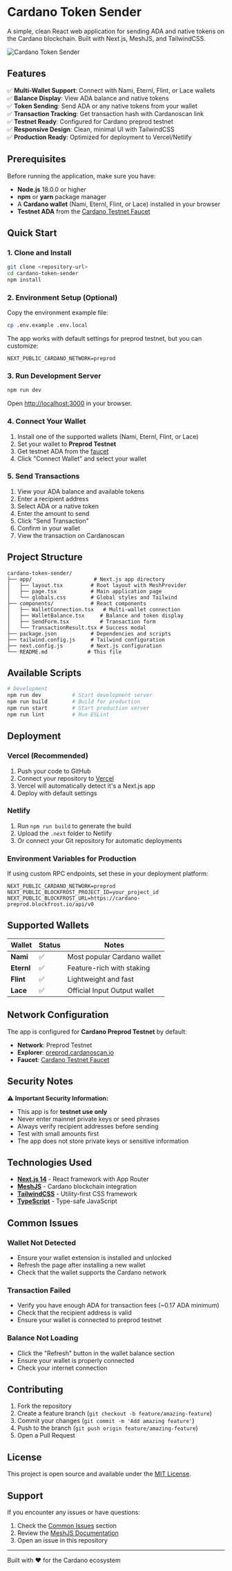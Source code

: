 # Cardano Token Sender

A simple, clean React web application for sending ADA and native tokens on the Cardano blockchain. Built with Next.js, MeshJS, and TailwindCSS.

![Cardano Token Sender](https://img.shields.io/badge/Cardano-Token%20Sender-blue?style=for-the-badge&logo=cardano)

## Features

✅ **Multi-Wallet Support**: Connect with Nami, Eternl, Flint, or Lace wallets  
✅ **Balance Display**: View ADA balance and native tokens  
✅ **Token Sending**: Send ADA or any native tokens from your wallet  
✅ **Transaction Tracking**: Get transaction hash with Cardanoscan link  
✅ **Testnet Ready**: Configured for Cardano preprod testnet  
✅ **Responsive Design**: Clean, minimal UI with TailwindCSS  
✅ **Production Ready**: Optimized for deployment to Vercel/Netlify  

## Prerequisites

Before running the application, make sure you have:

- **Node.js** 18.0.0 or higher
- **npm** or **yarn** package manager
- A **Cardano wallet** (Nami, Eternl, Flint, or Lace) installed in your browser
- **Testnet ADA** from the [Cardano Testnet Faucet](https://docs.cardano.org/cardano-testnet/tools/faucet)

## Quick Start

### 1. Clone and Install

```bash
git clone <repository-url>
cd cardano-token-sender
npm install
```

### 2. Environment Setup (Optional)

Copy the environment example file:

```bash
cp .env.example .env.local
```

The app works with default settings for preprod testnet, but you can customize:

```env
NEXT_PUBLIC_CARDANO_NETWORK=preprod
```

### 3. Run Development Server

```bash
npm run dev
```

Open [http://localhost:3000](http://localhost:3000) in your browser.

### 4. Connect Your Wallet

1. Install one of the supported wallets (Nami, Eternl, Flint, or Lace)
2. Set your wallet to **Preprod Testnet**
3. Get testnet ADA from the [faucet](https://docs.cardano.org/cardano-testnet/tools/faucet)
4. Click "Connect Wallet" and select your wallet

### 5. Send Transactions

1. View your ADA balance and available tokens
2. Enter a recipient address
3. Select ADA or a native token
4. Enter the amount to send
5. Click "Send Transaction"
6. Confirm in your wallet
7. View the transaction on Cardanoscan

## Project Structure

```
cardano-token-sender/
├── app/                    # Next.js app directory
│   ├── layout.tsx         # Root layout with MeshProvider
│   ├── page.tsx           # Main application page
│   └── globals.css        # Global styles and Tailwind
├── components/            # React components
│   ├── WalletConnection.tsx   # Multi-wallet connection
│   ├── WalletBalance.tsx     # Balance and token display
│   ├── SendForm.tsx          # Transaction form
│   └── TransactionResult.tsx # Success modal
├── package.json           # Dependencies and scripts
├── tailwind.config.js     # Tailwind configuration
├── next.config.js         # Next.js configuration
└── README.md             # This file
```

## Available Scripts

```bash
# Development
npm run dev          # Start development server
npm run build        # Build for production
npm run start        # Start production server
npm run lint         # Run ESLint
```

## Deployment

### Vercel (Recommended)

1. Push your code to GitHub
2. Connect your repository to [Vercel](https://vercel.com)
3. Vercel will automatically detect it's a Next.js app
4. Deploy with default settings

### Netlify

1. Run `npm run build` to generate the build
2. Upload the `.next` folder to Netlify
3. Or connect your Git repository for automatic deployments

### Environment Variables for Production

If using custom RPC endpoints, set these in your deployment platform:

```
NEXT_PUBLIC_CARDANO_NETWORK=preprod
NEXT_PUBLIC_BLOCKFROST_PROJECT_ID=your_project_id
NEXT_PUBLIC_BLOCKFROST_URL=https://cardano-preprod.blockfrost.io/api/v0
```

## Supported Wallets

| Wallet | Status | Notes |
|--------|--------|-------|
| **Nami** | ✅ | Most popular Cardano wallet |
| **Eternl** | ✅ | Feature-rich with staking |  
| **Flint** | ✅ | Lightweight and fast |
| **Lace** | ✅ | Official Input Output wallet |

## Network Configuration

The app is configured for **Cardano Preprod Testnet** by default:

- **Network**: Preprod Testnet
- **Explorer**: [preprod.cardanoscan.io](https://preprod.cardanoscan.io)
- **Faucet**: [Cardano Testnet Faucet](https://docs.cardano.org/cardano-testnet/tools/faucet)

## Security Notes

⚠️ **Important Security Information:**

- This app is for **testnet use only**
- Never enter mainnet private keys or seed phrases
- Always verify recipient addresses before sending
- Test with small amounts first
- The app does not store private keys or sensitive information

## Technologies Used

- **[Next.js 14](https://nextjs.org/)** - React framework with App Router
- **[MeshJS](https://meshjs.dev/)** - Cardano blockchain integration
- **[TailwindCSS](https://tailwindcss.com/)** - Utility-first CSS framework
- **[TypeScript](https://www.typescriptlang.org/)** - Type-safe JavaScript

## Common Issues

### Wallet Not Detected
- Ensure your wallet extension is installed and unlocked
- Refresh the page after installing a new wallet
- Check that the wallet supports the Cardano network

### Transaction Failed
- Verify you have enough ADA for transaction fees (~0.17 ADA minimum)
- Check that the recipient address is valid
- Ensure your wallet is connected to preprod testnet

### Balance Not Loading
- Click the "Refresh" button in the wallet balance section
- Ensure your wallet is properly connected
- Check your internet connection

## Contributing

1. Fork the repository
2. Create a feature branch (`git checkout -b feature/amazing-feature`)
3. Commit your changes (`git commit -m 'Add amazing feature'`)
4. Push to the branch (`git push origin feature/amazing-feature`)
5. Open a Pull Request

## License

This project is open source and available under the [MIT License](LICENSE).

## Support

If you encounter any issues or have questions:

1. Check the [Common Issues](#common-issues) section
2. Review the [MeshJS Documentation](https://meshjs.dev/docs)
3. Open an issue in this repository

---

Built with ❤️ for the Cardano ecosystem